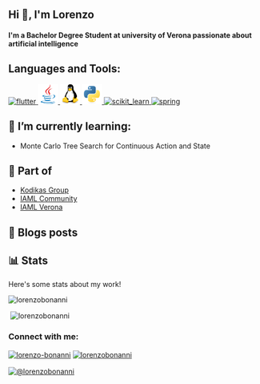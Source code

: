 <h2 align="legft">Hi 👋, I'm Lorenzo</h1>
<h4 align="left">I'm a Bachelor Degree Student at university of Verona passionate about artificial intelligence</h3>

<h2 align="left">Languages and Tools:</h3>
<p align="left"> <a href="https://flutter.dev" target="_blank"> <img src="https://www.vectorlogo.zone/logos/flutterio/flutterio-icon.svg" alt="flutter" width="40" height="40"/> </a> <a href="https://www.java.com" target="_blank"> <img src="https://raw.githubusercontent.com/devicons/devicon/master/icons/java/java-original.svg" alt="java" width="40" height="40"/> </a> <a href="https://www.linux.org/" target="_blank"> <img src="https://raw.githubusercontent.com/devicons/devicon/master/icons/linux/linux-original.svg" alt="linux" width="40" height="40"/> </a> <a href="https://www.python.org" target="_blank"> <img src="https://raw.githubusercontent.com/devicons/devicon/master/icons/python/python-original.svg" alt="python" width="40" height="40"/> </a> <a href="https://scikit-learn.org/" target="_blank"> <img src="https://upload.wikimedia.org/wikipedia/commons/0/05/Scikit_learn_logo_small.svg" alt="scikit_learn" width="40" height="40"/> </a> <a href="https://spring.io/" target="_blank"> <img src="https://www.vectorlogo.zone/logos/springio/springio-icon.svg" alt="spring" width="40" height="40"/> </a> </p>

## 🌱 I’m currently learning:
- Monte Carlo Tree Search for Continuous Action and State

## 👯 Part of
- [Kodikas Group](https://github.com/kodikasgroup)
- [IAML Community](https://github.com/iaml-it)
- [IAML Verona](https://github.com/iaml-verona)

## 📰 Blogs posts
<!-- BLOG-POST-LIST:START -->
<!-- BLOG-POST-LIST:END -->

## 📊 Stats
Here's some stats about my work!

<p><img align="left" src="https://github-readme-stats.vercel.app/api/top-langs?username=lorenzobonanni&show_icons=true&locale=en&layout=compact" alt="lorenzobonanni" /></p>

<br/>

<p>&nbsp;<img align="center" src="https://github-readme-stats.vercel.app/api?username=lorenzobonanni&show_icons=true&locale=en" alt="lorenzobonanni" /></p>

<h3 align="left">Connect with me:</h3>
<p align="left">
<a href="https://linkedin.com/in/lorenzo-bonanni" target="blank"><img align="center" src="https://raw.githubusercontent.com/rahuldkjain/github-profile-readme-generator/master/src/images/icons/Social/linked-in-alt.svg" alt="lorenzo-bonanni" height="30" width="40" /></a>
<a href="https://kaggle.com/lorenzobonanni" target="blank"><img align="center" src="https://raw.githubusercontent.com/rahuldkjain/github-profile-readme-generator/master/src/images/icons/Social/kaggle.svg" alt="lorenzobonanni" height="30" width="40" /></a>
<p align="left">
<a href="https://medium.com/@lorenzobonanni" target="blank"><img align="center" src="https://raw.githubusercontent.com/rahuldkjain/github-profile-readme-generator/master/src/images/icons/Social/medium.svg" alt="@lorenzobonanni" height="30" width="40" /></a>
</p>

